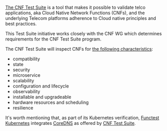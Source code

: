 [The CNF Test Suite](https://github.com/cncf/cnf-testsuite/) is a tool that
makes it possible to validate telco applications, aka Cloud Native Network
Functions (CNFs), and the underlying Telecom platforms adherence to Cloud
native principles and best practices.

This Test Suite initiative works closely with the CNF WG which determines
requirements for the CNF Test Suite program.

The CNF Test Suite will inspect CNFs for
[the following characteristics](https://github.com/cncf/cnf-testsuite/blob/main/TEST-CATEGORIES.md):
- compatibility
- state
- security
- microservice
- scalability
- configuration and lifecycle
- observability
- installable and upgradeable
- hardware resources and scheduling
- resilience

It's worth mentioning that, as part of its Kubernetes verification,
[Functest Kubernetes](https://github.com/opnfv/functest-kubernetes) integrates
[CoreDNS](https://coredns.io/) as offered by
[CNF Test Suite](https://github.com/cncf/cnf-testsuite/tree/main/example-cnfs/coredns).
